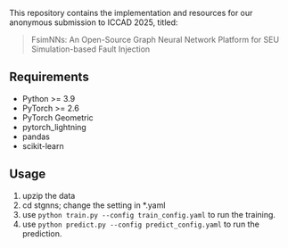 This repository contains the implementation and resources for our anonymous submission to ICCAD 2025, titled:

> FsimNNs: An Open-Source Graph Neural Network Platform for SEU Simulation-based Fault Injection



## Requirements
* Python >= 3.9 
* PyTorch >= 2.6 
* PyTorch Geometric
* pytorch_lightning
* pandas
* scikit-learn


## Usage
1. upzip the data
2. cd stgnns; change the setting in *.yaml
3. use `python train.py --config train_config.yaml` to run the training.
4. use `python predict.py --config predict_config.yaml` to run the prediction.
